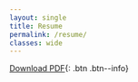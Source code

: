 ```yaml
---
layout: single
title: Resume
permalink: /resume/
classes: wide
---
```


[Download PDF](https://TylerPollard410.github.io/assets/download/resume.pdf){: .btn .btn--info}

<object data="https://TylerPollard410.github.io/assets/download/resume.pdf?#scrollbar=0&toolbar=0&navpanes=0" width="100%" height="100%" type="application/pdf"></object>
